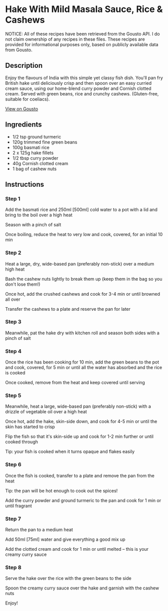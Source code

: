 # Hake With Mild Masala Sauce, Rice & Cashews

NOTICE: All of these recipes have been retrieved from the Gousto API. I do not claim ownership of any recipes in these files. These recipes are provided for informational purposes only, based on publicly available data from Gousto.

## Description

Enjoy the flavours of India with this simple yet classy fish dish. You'll pan fry British hake until deliciously crisp and then spoon over an easy curried cream sauce, using our home-blend curry powder and Cornish clotted cream. Served with green beans, rice and crunchy cashews. (Gluten-free, suitable for coeliacs).

[View on Gousto](https://www.gousto.co.uk/recipes/cookbook/hake-with-mild-masala-sauce-rice-cashews)

## Ingredients

- 1/2 tsp ground turmeric
- 120g trimmed fine green beans
- 100g basmati rice
- 2 x 125g hake fillets
- 1/2 tbsp curry powder
- 40g Cornish clotted cream
- 1 bag of cashew nuts

## Instructions


### Step 1

Add the basmati rice and 250ml <span class="text-danger">[500ml]</span> cold water to a pot with a lid and bring to the boil over a high heat


Season with a pinch of salt


Once boiling, reduce the heat to very low and cook, covered, for an initial 10 min


### Step 2

Heat a large, dry, wide-based pan (preferably non-stick) over a medium high heat


Bash the cashew nuts lightly to break them up (keep them in the bag so you don't lose them!)


Once hot, add the crushed cashews and cook for 3-4 min or until browned all over


Transfer the cashews to a plate and reserve the pan for later


### Step 3

Meanwhile, pat the hake dry with kitchen roll and season both sides with a pinch of salt


### Step 4

Once the rice has been cooking for 10 min, add the green beans to the pot and cook, covered, for 5 min or until all the water has absorbed and the rice is cooked


Once cooked, remove from the heat and keep covered until serving


### Step 5

Meanwhile, heat a large, wide-based pan (preferably non-stick) with a drizzle of vegetable oil over a high heat


Once hot, add the hake, skin-side down, and cook for 4-5 <span class="text-highlight">min</span> or until the skin has started to crisp


Flip the fish so that it's skin-side up and cook for 1-2 <span class="text-highlight">min</span> further or until cooked through


Tip: your fish is cooked when it turns opaque and flakes easily


### Step 6

Once the fish is cooked, transfer to a plate and remove the pan from the heat


Tip: the pan will be hot enough to cook out the spices!


Add the curry powder and <span class="text-highlight">ground</span> turmeric to the pan and cook for 1 min or until fragrant


### Step 7

Return the pan to a medium heat


Add 50ml <span class="text-danger">[75ml]</span> water and give everything a good mix up 


Add the clotted cream and cook for 1 min or until melted – this is your creamy curry sauce

### Step 8

Serve the hake over the rice with the green beans to the side


Spoon the creamy curry sauce over the hake and garnish with the cashew nuts


Enjoy!

